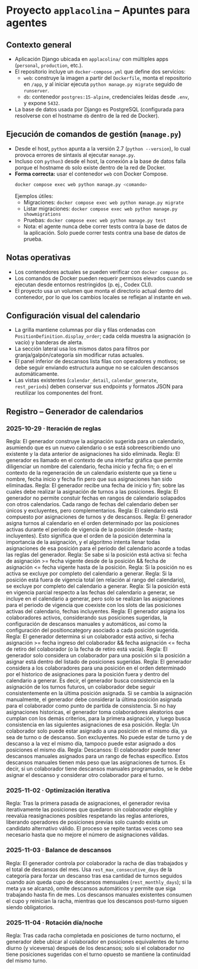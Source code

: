 # Proyecto `applacolina` – Apuntes para agentes

## Contexto general
- Aplicación Django ubicada en `applacolina/` con múltiples apps (`personal`, `production`, etc.).
- El repositorio incluye un `docker-compose.yml` que define dos servicios:
  - `web`: construye la imagen a partir del `Dockerfile`, monta el repositorio en `/app`, y al iniciar ejecuta `python manage.py migrate` seguido de `runserver`.
  - `db`: contenedor `postgres:15-alpine`, credenciales leídas desde `.env`, y expone `5432`.
- La base de datos usada por Django es PostgreSQL (configurada para resolverse con el hostname `db` dentro de la red de Docker).

## Ejecución de comandos de gestión (`manage.py`)
- Desde el host, `python` apunta a la versión 2.7 (`python --version`), lo cual provoca errores de sintaxis al ejecutar `manage.py`.
- Incluso con `python3` desde el host, la conexión a la base de datos falla porque el hostname `db` solo existe dentro de la red de Docker.
- **Forma correcta:** usar el contenedor `web` con Docker Compose.
  ```bash
  docker compose exec web python manage.py <comando>
  ```
  Ejemplos útiles:
  - Migraciones: `docker compose exec web python manage.py migrate`
  - Listar migraciones: `docker compose exec web python manage.py showmigrations`
  - Pruebas: `docker compose exec web python manage.py test`
  - Nota: el agente nunca debe correr tests contra la base de datos de la aplicación. Solo puede correr tests contra una base de datos de prueba.

## Notas operativas
- Los contenedores actuales se pueden verificar con `docker compose ps`.
- Los comandos de Docker pueden requerir permisos elevados cuando se ejecutan desde entornos restringidos (p. ej., Codex CLI).
- El proyecto usa un volumen que monta el directorio actual dentro del contenedor, por lo que los cambios locales se reflejan al instante en `web`.

## Configuración visual del calendario
- La grilla mantiene columnas por día y filas ordenadas con `PositionDefinition.display_order`; cada celda muestra la asignación (o vacío) y banderas de alerta.
- La sección lateral usa los mismos datos para filtros por granja/galpón/categoría sin modificar rutas actuales.
- El panel inferior de descansos lista filas con operadores y motivos; se debe seguir enviando estructura aunque no se calculen descansos automáticamente.
- Las vistas existentes (`calendar_detail`, `calendar_generate`, `rest_periods`) deben conservar sus endpoints y formatos JSON para reutilizar los componentes del front. 

## Registro – Generador de calendarios
### 2025-10-29 · Iteración de reglas
Regla: El generador construye la asignación sugerida para un calendario, asumiendo que es un nuevo calendario o se está sobreescribiendo uno existente y la data anterior de asignaciones ha sido eliminada.
Regla: El generador es llamado en el contexto de una interfaz gráfica que permite diligenciar un nombre del calendario, fecha inicio y fecha fin; o en el contexto de la regeneración de un calendario existente que ya tiene u nombre, fecha inicio y fecha fin pero que sus asignaciones han sido eliminadas.
Regla: El generador recibe una fecha de inicio y fin; sobre las cuales debe realizar la asignación de turnos a las posiciones. 
Regla: El generador no permite constuir fechas en rangos de calendario solapados con otros calendarios. Cada rango de fechas del calendario deben ser únicos y excluyentes, pero complementarios.
Regla: El calendario está compuesto por asignaciones de turnos y de descansos. 
Regla: El generador asigna turnos al calendario en el orden determinado por las posiciones activas durante el periodo de vigencia de la posición (desde - hasta; incluyentes). Esto significa que el orden de la posición determina la importancia de la asignación, y el algoritmo intenta llenar todas asignaciones de esa posición para el periodo del calendario acorde a todas las reglas del generador. 
Regla: Se sabe si la posición está activa si: fecha de asignación >= fecha vigente desde de la posición && fecha de asignación <= fecha vigente hasta de la posición.
Regla: Si la posición no es activa se excluye por completo del calendario a generar.
Regla: Si la posición está fuera de vigencia total (en relación al rango del calendario), se excluye por completo del calendario a generar. 
Regla: Si la posición está en vigencia parcial respecto a las fechas del calendario a generar, se incluye en el calendario a generar, pero solo se realizan las asignaciones para el periodo de vigencia que coexiste con los slots de las posiciones activas del calendario, fechas incluyentes.
Regla: El generador asigna los colaboradores activos, considerando sus posiciones sugeridas, la configuración de descansos manuales y automáticos, así como la configuración del positioncategory asociado a cada posición sugerida. 
Regla: El generador determina si un colaborador está activo, si fecha asignación >= fecha ingreso del colaborador && fecha asignación <= fecha de retiro del colaborador (o la fecha de retiro está vacía).
Regla: El generador solo considera un colaborador para una posición si la posición a asignar está dentro del listado de posiciones sugeridas.
Regla: El generador considera a los colaboradores para una posición en el orden determinado por el historico de asignaciones para la posición fuera y dentro del calendario a generar. Es decir, el generador busca consistencia en la asignación de los turnos futuros, un colaborador debe seguir consistentemente en la última posición asignada.  Si se cambia la asignación manualmente, el generador debe considerar la última posición asignada para el colaborador como punto de partida de consistencia. Si no hay asignaciones historicas, el generador toma colaboradores aleatorios que cumplan con los demás criterios, para la primera asignación, y luego busca consistencia en las siguientes asignaciones de esa posición. 
Regla: Un colaborador solo puede estar asignado a una posición en el mismo día, ya sea de turno o de descanso. Son excluyentes. No puede estar de turno y de descanso a la vez el mismo día, tampoco puede estar asignado a dos posiciones el mismo día. 
Regla: Descansos: El colaborador puede tener descansos manuales asignados para un rango de fechas especifico. Estos descansos manuales tienen más peso que las asignaciones de turnos. Es decir, si un colaborador tiene descansos manuales programados, se le debe asignar el descanso y considerar otro colaborador para el turno.
### 2025-11-02 · Optimización iterativa
Regla: Tras la primera pasada de asignaciones, el generador revisa iterativamente las posiciones que quedaron sin colaborador elegible y reevalúa reasignaciones posibles respetando las reglas anteriores, liberando operadores de posiciones previas solo cuando exista un candidato alternativo válido. El proceso se repite tantas veces como sea necesario hasta que no mejore el número de asignaciones válidas.
### 2025-11-03 · Balance de descansos
Regla: El generador controla por colaborador la racha de días trabajados y el total de descansos del mes. Usa `rest_max_consecutive_days` de la categoría para forzar un descanso tras esa cantidad de turnos seguidos cuando aún queda cupo de descansos mensuales (`rest_monthly_days`); si la meta ya se alcanzó, omite descansos automáticos y permite que siga trabajando hasta fin de mes. Los descansos manuales existentes consumen el cupo y reinician la racha, mientras que los descansos post-turno siguen siendo obligatorios.
### 2025-11-04 · Rotación día/noche
Regla: Tras cada racha completada en posiciones de turno nocturno, el generador debe ubicar al colaborador en posiciones equivalentes de turno diurno (y viceversa) después de los descansos; solo si el colaborador no tiene posiciones sugeridas con el turno opuesto se mantiene la continuidad del mismo turno.
